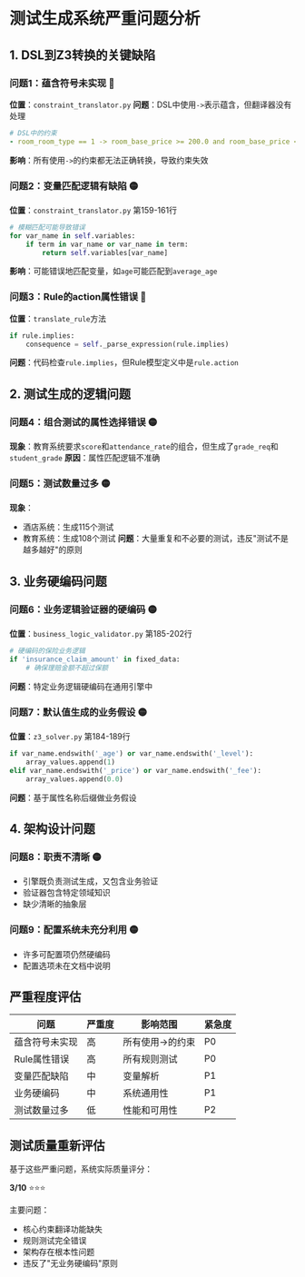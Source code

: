 # 测试生成系统严重问题分析

## 1. DSL到Z3转换的关键缺陷

### 问题1：蕴含符号未实现 🔴
**位置**：`constraint_translator.py`
**问题**：DSL中使用`->`表示蕴含，但翻译器没有处理
```yaml
# DSL中的约束
- room_room_type == 1 -> room_base_price >= 200.0 and room_base_price <= 500.0
```
**影响**：所有使用`->`的约束都无法正确转换，导致约束失效

### 问题2：变量匹配逻辑有缺陷 🟡
**位置**：`constraint_translator.py` 第159-161行
```python
# 模糊匹配可能导致错误
for var_name in self.variables:
    if term in var_name or var_name in term:
        return self.variables[var_name]
```
**影响**：可能错误地匹配变量，如`age`可能匹配到`average_age`

### 问题3：Rule的action属性错误 🔴
**位置**：`translate_rule`方法
```python
if rule.implies:
    consequence = self._parse_expression(rule.implies)
```
**问题**：代码检查`rule.implies`，但Rule模型定义中是`rule.action`

## 2. 测试生成的逻辑问题

### 问题4：组合测试的属性选择错误 🟡
**现象**：教育系统要求`score`和`attendance_rate`的组合，但生成了`grade_req`和`student_grade`
**原因**：属性匹配逻辑不准确

### 问题5：测试数量过多 🟡
**现象**：
- 酒店系统：生成115个测试
- 教育系统：生成108个测试
**问题**：大量重复和不必要的测试，违反"测试不是越多越好"的原则

## 3. 业务硬编码问题

### 问题6：业务逻辑验证器的硬编码 🟡
**位置**：`business_logic_validator.py` 第185-202行
```python
# 硬编码的保险业务逻辑
if 'insurance_claim_amount' in fixed_data:
    # 确保理赔金额不超过保额
```
**问题**：特定业务逻辑硬编码在通用引擎中

### 问题7：默认值生成的业务假设 🟡
**位置**：`z3_solver.py` 第184-189行
```python
if var_name.endswith('_age') or var_name.endswith('_level'):
    array_values.append(1)
elif var_name.endswith('_price') or var_name.endswith('_fee'):
    array_values.append(0.0)
```
**问题**：基于属性名称后缀做业务假设

## 4. 架构设计问题

### 问题8：职责不清晰 🟡
- 引擎既负责测试生成，又包含业务验证
- 验证器包含特定领域知识
- 缺少清晰的抽象层

### 问题9：配置系统未充分利用 🟡
- 许多可配置项仍然硬编码
- 配置选项未在文档中说明

## 严重程度评估

| 问题 | 严重度 | 影响范围 | 紧急度 |
|------|--------|----------|--------|
| 蕴含符号未实现 | 高 | 所有使用->的约束 | P0 |
| Rule属性错误 | 高 | 所有规则测试 | P0 |
| 变量匹配缺陷 | 中 | 变量解析 | P1 |
| 业务硬编码 | 中 | 系统通用性 | P1 |
| 测试数量过多 | 低 | 性能和可用性 | P2 |

## 测试质量重新评估

基于这些严重问题，系统实际质量评分：

**3/10** ⭐⭐⭐

主要问题：
- 核心约束翻译功能缺失
- 规则测试完全错误
- 架构存在根本性问题
- 违反了"无业务硬编码"原则